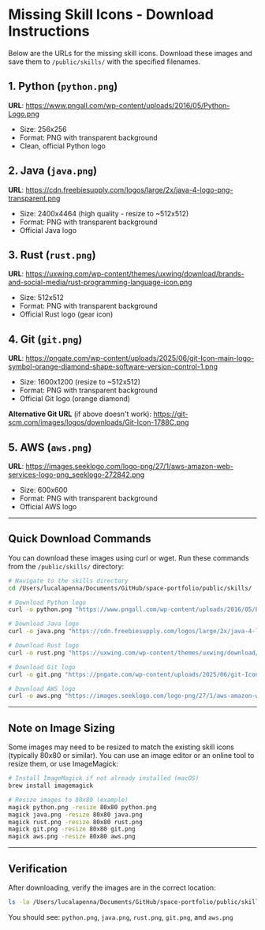 # Missing Skill Icons - Download Instructions

Below are the URLs for the missing skill icons. Download these images and save them to `/public/skills/` with the specified filenames.

## 1. Python (`python.png`)
**URL**: https://www.pngall.com/wp-content/uploads/2016/05/Python-Logo.png
- Size: 256x256
- Format: PNG with transparent background
- Clean, official Python logo

## 2. Java (`java.png`)
**URL**: https://cdn.freebiesupply.com/logos/large/2x/java-4-logo-png-transparent.png
- Size: 2400x4464 (high quality - resize to ~512x512)
- Format: PNG with transparent background
- Official Java logo

## 3. Rust (`rust.png`)
**URL**: https://uxwing.com/wp-content/themes/uxwing/download/brands-and-social-media/rust-programming-language-icon.png
- Size: 512x512
- Format: PNG with transparent background
- Official Rust logo (gear icon)

## 4. Git (`git.png`)
**URL**: https://pngate.com/wp-content/uploads/2025/06/git-Icon-main-logo-symbol-orange-diamond-shape-software-version-control-1.png
- Size: 1600x1200 (resize to ~512x512)
- Format: PNG with transparent background
- Official Git logo (orange diamond)

**Alternative Git URL** (if above doesn't work):
https://git-scm.com/images/logos/downloads/Git-Icon-1788C.png

## 5. AWS (`aws.png`)
**URL**: https://images.seeklogo.com/logo-png/27/1/aws-amazon-web-services-logo-png_seeklogo-272842.png
- Size: 600x600
- Format: PNG with transparent background
- Official AWS logo

---

## Quick Download Commands

You can download these images using curl or wget. Run these commands from the `/public/skills/` directory:

```bash
# Navigate to the skills directory
cd /Users/lucalapenna/Documents/GitHub/space-portfolio/public/skills/

# Download Python logo
curl -o python.png "https://www.pngall.com/wp-content/uploads/2016/05/Python-Logo.png"

# Download Java logo
curl -o java.png "https://cdn.freebiesupply.com/logos/large/2x/java-4-logo-png-transparent.png"

# Download Rust logo
curl -o rust.png "https://uxwing.com/wp-content/themes/uxwing/download/brands-and-social-media/rust-programming-language-icon.png"

# Download Git logo
curl -o git.png "https://pngate.com/wp-content/uploads/2025/06/git-Icon-main-logo-symbol-orange-diamond-shape-software-version-control-1.png"

# Download AWS logo
curl -o aws.png "https://images.seeklogo.com/logo-png/27/1/aws-amazon-web-services-logo-png_seeklogo-272842.png"
```

---

## Note on Image Sizing

Some images may need to be resized to match the existing skill icons (typically 80x80 or similar). You can use an image editor or an online tool to resize them, or use ImageMagick:

```bash
# Install ImageMagick if not already installed (macOS)
brew install imagemagick

# Resize images to 80x80 (example)
magick python.png -resize 80x80 python.png
magick java.png -resize 80x80 java.png
magick rust.png -resize 80x80 rust.png
magick git.png -resize 80x80 git.png
magick aws.png -resize 80x80 aws.png
```

---

## Verification

After downloading, verify the images are in the correct location:

```bash
ls -la /Users/lucalapenna/Documents/GitHub/space-portfolio/public/skills/
```

You should see: `python.png`, `java.png`, `rust.png`, `git.png`, and `aws.png`
